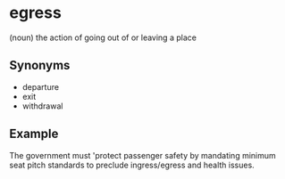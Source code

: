 # egress

(noun) the action of going out of or leaving a place

## Synonyms

+ departure
+ exit
+ withdrawal


## Example

The government must 'protect passenger safety by mandating minimum seat pitch standards to preclude ingress/egress and health issues.
